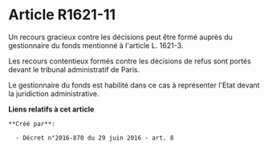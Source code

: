 # Article R1621-11

Un recours gracieux contre les décisions peut être formé auprès du gestionnaire du fonds mentionné à l'article L. 1621-3.

Les recours contentieux formés contre les décisions de refus sont portés devant le tribunal administratif de Paris.

Le gestionnaire du fonds est habilité dans ce cas à représenter l'Etat devant la juridiction administrative.

**Liens relatifs à cet article**

	**Créé par**:

	  - Décret n°2016-870 du 29 juin 2016 - art. 8
